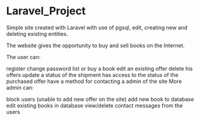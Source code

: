 # Laravel_Project
Simple site created with Laravel with use of pgsql, edit, creating new and deleting existing entities.  

The website gives the opportunity to buy and sell books on the Internet.

The user can:

register
change password
list or buy a book
edit an existing offer
delete his offers
update a status of the shipment
has access to the status of the purchased offer
have a method for contacting a admin of the site
More admin can:

block users (unable to add new offer on the site)
add new book to database
edit existing books in database
view/delete contact messages from the users
